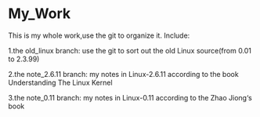 My_Work
========

This is my whole work,use the git to organize it. Include:

1.the old_linux branch: use the git to sort out the old Linux source(from 0.01 to 2.3.99)

2.the note_2.6.11 branch: my notes in Linux-2.6.11 according to the book Understanding The Linux Kernel

3.the note_0.11 branch: my notes in Linux-0.11 according to the Zhao Jiong‘s book
